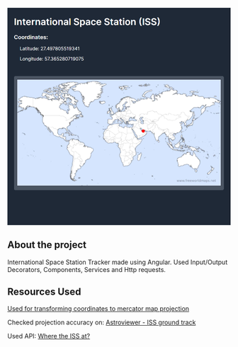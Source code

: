 <p align="center">
  <img src="https://github.com/zsoltibv/ISSTracker-Angular/blob/master/demo-app.png" alt="accessibility text">
</p>

## About the project

International Space Station Tracker made using Angular. Used Input/Output Decorators, Components, Services and Http requests.

## Resources Used

<a href="https://stackoverflow.com/questions/14329691/convert-latitude-longitude-point-to-a-pixels-x-y-on-mercator-projection">
  Used for transforming coordinates to mercator map projection
</a>

Checked projection accuracy on: 
<a href="https://www.astroviewer.net/iss/en/">
  Astroviewer - ISS ground track
</a>

Used API:
<a href="https://wheretheiss.at/w/developer">
  Where the ISS at?
</a>



